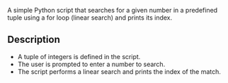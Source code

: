 
A simple Python script that searches for a given number in a predefined tuple using a for loop (linear search) and prints its index.

## Description
- A tuple of integers is defined in the script.
- The user is prompted to enter a number to search.
- The script performs a linear search and prints the index of the match.
